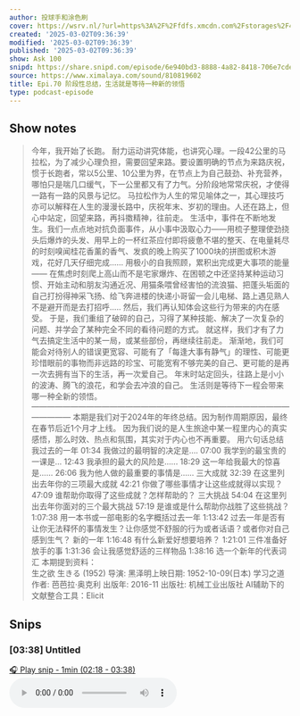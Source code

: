 ```yaml
---
author: 投球手和涂色刷
cover: https://wsrv.nl/?url=https%3A%2F%2Ffdfs.xmcdn.com%2Fstorages%2F408b-audiofreehighqps%2F6D%2F02%2FGKwRIasG6TMcAAHUfwGb4Fwn.jpeg&w=200&h=200
created: '2025-03-02T09:36:39'
modified: '2025-03-02T09:36:39'
published: '2025-03-02T09:36:39'
show: Ask 100
snipd: https://share.snipd.com/episode/6e940bd3-8888-4a82-8418-706e7cde7c64
source: https://www.ximalaya.com/sound/810819602
title: Epi.70 阶段性总结，生活就是等待一种新的领悟
type: podcast-episode
---
```



## Show notes
> 今年，我开始了长跑。
> 耐力运动讲究体能，也讲究心理。一段42公里的马拉松，为了减少心理负担，需要回望来路。要设置明确的节点为来路庆祝，惯于长跑者，常以5公里、10公里为界，在节点上为自己鼓劲、补充营养，哪怕只是喘几口缓气，下一公里都又有了力气。分阶段地常常庆祝，才使得一路有一路的风景与记忆。
> 马拉松作为人生的常见喻体之一，其心理技巧亦可以解释在人生的漫漫长路中，庆祝年末、岁初的理由。人还在路上，但心中站定，回望来路，再抖擞精神，往前走。
> 生活中，事件在不断地发生。我们一点点地对抗负面事件，从小事中汲取心力——用梳子整理使劲挠头后爆炸的头发、用早上的一杯红茶应付即将疲惫不堪的整天、在电量耗尽的时刻嗅闻桂花香薰的香气、发疯的晚上购买了1000块的拼图或积木游戏，花好几天仔细完成……
> 用极小的自我照顾，累积出完成更大事项的能量——
> 在焦虑时刻爬上高山而不是宅家爆炸、在困顿之中还坚持某种运动习惯、开始主动和朋友沟通近况、用猫条喂曾经害怕的流浪猫、把蓬头垢面的自己打扮得神采飞扬、给飞奔进楼的快递小哥留一会儿电梯、路上遇见熟人不是避开而是去打招呼…..
> 然后，我们再认知体会这些行为带来的内在感受。
> 于是，我们重组了破碎的自己，习得了某种技能、解决了一次复杂的问题、并学会了某种完全不同的看待问题的方式。
> 就这样，我们才有了力气去搞定生活中的某一局，或某些部份，再继续往前走。
> 渐渐地，我们可能会对待别人的错误更宽容、可能有了「每逢大事有静气」的理性、可能更珍惜眼前的事物而非远路的珍宝、可能宽宥不够完美的自己、更可能的是再一次去拥有当下的生活，再一次爱自己。
> 年末时站定回头，往路上是小小的波涛、腾飞的浪花，和学会去冲浪的自己。
> 生活则是等待下一程会带来哪一种全新的领悟。
> ——————————————————————————————————————
> 本期是我们对于2024年的年终总结。因为制作周期原因，最终在春节后近1个月才上线。
> 因为我们说的是人生旅途中某一程里内心的真实感悟，那么时效、热点和氛围，其实对于内心也不再重要。
> 用六句话总结我过去的一年 
> 01:34 我做过的最明智的决定是....
> 07:00 我学到的最宝贵的一课是...
> 12:43 我承担的最大的风险是......
> 18:29 这一年给我最大的惊喜是......
> 26:06 我为他人做的最重要的事情是......
> 三大成就 
> 32:39 在这里列出去年你的三项最大成就
> 42:21 你做了哪些事情才让这些成就得以实现？
> 47:09 谁帮助你取得了这些成就？怎样帮助的？
> 三大挑战 
> 54:04 在这里列出去年你面对的三个最大挑战
> 57:19 是谁或是什么帮助你战胜了这些挑战？
> 1:07:38 用一本书或一部电影的名字概括过去一年
> 1:13:42 过去一年是否有让你无法释怀的事情发生？让你感觉不舒服的行为或者话语？或者你对自己感到生气？
> 新的一年 
> 1:16:48 有什么新爱好想要培养？
> 1:21:01 三件准备好放手的事
> 1:31:36 会让我感觉舒适的三样物品
> 1:38:16 选一个新年的代表词汇
> 本期提到资料：  
> 生之欲 生きる (1952) 导演: 黑泽明上映日期: 1952-10-09(日本)
> 学习之道 作者: 芭芭拉·奥克利 出版年: 2016-11 出版社: 机械工业出版社
> AI辅助下的文献整合工具：Elicit

## Snips
### [03:38] Untitled
[🎧 Play snip - 1min️ (02:18 - 03:38)](https://share.snipd.com/snip/7fb8d88c-df81-4c27-b3cb-f69942e462e2)
<audio controls> <source src="https://jt.ximalaya.com//GKwRIasLmd8GAjJ5-wNxSSHa.m4a?channel=rss&album_id=32108013&track_id=810819602&uid=207887216&jt=https://aod.cos.tx.xmcdn.com/storages/6330-audiofreehighqps/21/ED/GKwRIasLmd8GAjJ5-wNxSSHa.m4a#t=02:18,03:38"> </audio>
